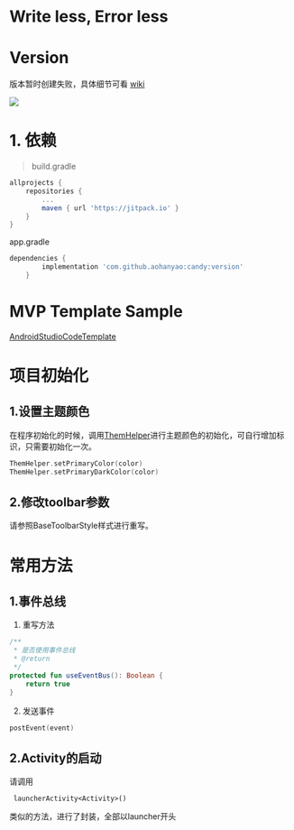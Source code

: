 

# Write less, Error less

# Version
版本暂时创建失败，具体细节可看 [wiki](https://github.com/aohanyao/candy/wiki)

[![](https://jitpack.io/v/aohanyao/candy.svg)](https://jitpack.io/#aohanyao/candy)

# 1. 依赖
> build.gradle

```gradle
allprojects {
    repositories {
        ...
        maven { url 'https://jitpack.io' }
    }
}
```

app.gradle
```gradle
dependencies {
        implementation 'com.github.aohanyao:candy:version'
	}
```

# MVP  Template Sample



[AndroidStudioCodeTemplate](https://github.com/aohanyao/AndroidStudioCodeTemplate)


# 项目初始化
## 1.设置主题颜色
在程序初始化的时候，调用[ThemHelper](library_core/src/main/java/com/td/framework/global/helper/ThemHelper.kt)进行主题颜色的初始化，可自行增加标识，只需要初始化一次。

```kotlin
ThemHelper.setPrimaryColor(color)
ThemHelper.setPrimaryDarkColor(color)

```
## 2.修改toolbar参数
请参照BaseToolbarStyle样式进行重写。

# 常用方法
## 1.事件总线
1. 重写方法

```kotlin
/**
 * 是否使用事件总线
 * @return
 */
protected fun useEventBus(): Boolean {
    return true
}
```

2. 发送事件

```kotlin
postEvent(event)
```

## 2.Activity的启动
请调用

     launcherActivity<Activity>()
     
类似的方法，进行了封装，全部以launcher开头

